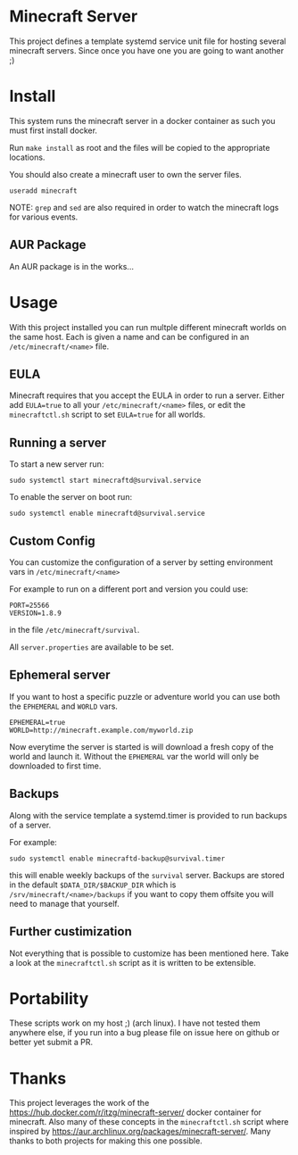 # Minecraft Server

This project defines a template systemd service unit file for hosting several minecraft servers.
Since once you have one you are going to want another ;)

# Install

This system runs the minecraft server in a docker container as such you must first install docker.

Run `make install` as root and the files will be copied to the appropriate locations.

You should also create a minecraft user to own the server files.

```
useradd minecraft
```

NOTE: `grep` and `sed` are also required in order to watch the minecraft logs for various events.

## AUR Package

An AUR package is in the works...

# Usage

With this project installed you can run multple different minecraft worlds on the same host.
Each is given a name and can be configured in an `/etc/minecraft/<name>` file.

## EULA

Minecraft requires that you accept the EULA in order to run a server.
Either add `EULA=true` to all your `/etc/minecraft/<name>` files, or edit the `minecraftctl.sh` script to set `EULA=true` for all worlds.

## Running a server

To start a new server run:

```
sudo systemctl start minecraftd@survival.service
```

To enable the server on boot run:

```
sudo systemctl enable minecraftd@survival.service
```

## Custom Config

You can customize the configuration of a server by setting environment vars in `/etc/minecraft/<name>`

For example to run on a different port and version you could use:

```
PORT=25566
VERSION=1.8.9
```

in the file `/etc/minecraft/survival`.

All `server.properties` are available to be set.

## Ephemeral server

If you want to host a specific puzzle or adventure world you can use both the `EPHEMERAL` and `WORLD` vars.

```
EPHEMERAL=true
WORLD=http://minecraft.example.com/myworld.zip
```

Now everytime the server is started is will download a fresh copy of the world and launch it.
Without the `EPHEMERAL` var the world will only be downloaded to first time.

## Backups

Along with the service template a systemd.timer is provided to run backups of a server.

For example:

```
sudo systemctl enable minecraftd-backup@survival.timer
```

this will enable weekly backups of the `survival` server.
Backups are stored in the default `$DATA_DIR/$BACKUP_DIR` which is `/srv/minecraft/<name>/backups` if you want to copy them offsite you will need to manage that yourself.


## Further custimization

Not everything that is possible to customize has been mentioned here.
Take a look at the `minecraftctl.sh` script as it is written to be extensible.

# Portability

These scripts work on my host ;) (arch linux).
I have not tested them anywhere else, if you run into a bug please file on issue here on github or better yet submit a PR.

# Thanks

This project leverages the work of the https://hub.docker.com/r/itzg/minecraft-server/ docker container for minecraft.
Also many of these concepts in the `minecraftctl.sh` script where inspired by https://aur.archlinux.org/packages/minecraft-server/.
Many thanks to both projects for making this one possible.

